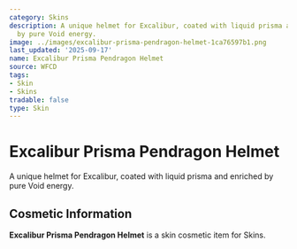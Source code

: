 ```yaml
---
category: Skins
description: A unique helmet for Excalibur, coated with liquid prisma and enriched
  by pure Void energy.
image: ../images/excalibur-prisma-pendragon-helmet-1ca76597b1.png
last_updated: '2025-09-17'
name: Excalibur Prisma Pendragon Helmet
source: WFCD
tags:
- Skin
- Skins
tradable: false
type: Skin
---
```


# Excalibur Prisma Pendragon Helmet

A unique helmet for Excalibur, coated with liquid prisma and enriched by pure Void energy.

## Cosmetic Information

**Excalibur Prisma Pendragon Helmet** is a skin cosmetic item for Skins.

